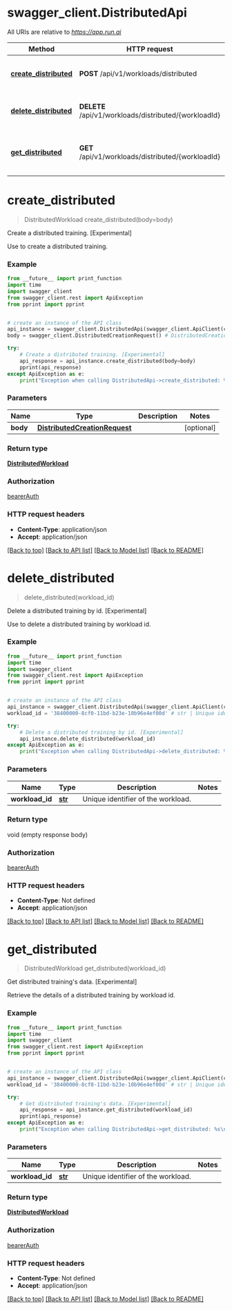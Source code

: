 # swagger_client.DistributedApi

All URIs are relative to *https://app.run.ai*

Method | HTTP request | Description
------------- | ------------- | -------------
[**create_distributed**](DistributedApi.md#create_distributed) | **POST** /api/v1/workloads/distributed | Create a distributed training. [Experimental]
[**delete_distributed**](DistributedApi.md#delete_distributed) | **DELETE** /api/v1/workloads/distributed/{workloadId} | Delete a distributed training by id. [Experimental]
[**get_distributed**](DistributedApi.md#get_distributed) | **GET** /api/v1/workloads/distributed/{workloadId} | Get distributed training&#x27;s data. [Experimental]

# **create_distributed**
> DistributedWorkload create_distributed(body=body)

Create a distributed training. [Experimental]

Use to create a distributed training.

### Example
```python
from __future__ import print_function
import time
import swagger_client
from swagger_client.rest import ApiException
from pprint import pprint


# create an instance of the API class
api_instance = swagger_client.DistributedApi(swagger_client.ApiClient(configuration))
body = swagger_client.DistributedCreationRequest() # DistributedCreationRequest |  (optional)

try:
    # Create a distributed training. [Experimental]
    api_response = api_instance.create_distributed(body=body)
    pprint(api_response)
except ApiException as e:
    print("Exception when calling DistributedApi->create_distributed: %s\n" % e)
```

### Parameters

Name | Type | Description  | Notes
------------- | ------------- | ------------- | -------------
 **body** | [**DistributedCreationRequest**](DistributedCreationRequest.md)|  | [optional] 

### Return type

[**DistributedWorkload**](DistributedWorkload.md)

### Authorization

[bearerAuth](../README.md#bearerAuth)

### HTTP request headers

 - **Content-Type**: application/json
 - **Accept**: application/json

[[Back to top]](#) [[Back to API list]](../README.md#documentation-for-api-endpoints) [[Back to Model list]](../README.md#documentation-for-models) [[Back to README]](../README.md)

# **delete_distributed**
> delete_distributed(workload_id)

Delete a distributed training by id. [Experimental]

Use to delete a distributed training by workload id.

### Example
```python
from __future__ import print_function
import time
import swagger_client
from swagger_client.rest import ApiException
from pprint import pprint


# create an instance of the API class
api_instance = swagger_client.DistributedApi(swagger_client.ApiClient(configuration))
workload_id = '38400000-8cf0-11bd-b23e-10b96e4ef00d' # str | Unique identifier of the workload.

try:
    # Delete a distributed training by id. [Experimental]
    api_instance.delete_distributed(workload_id)
except ApiException as e:
    print("Exception when calling DistributedApi->delete_distributed: %s\n" % e)
```

### Parameters

Name | Type | Description  | Notes
------------- | ------------- | ------------- | -------------
 **workload_id** | [**str**](.md)| Unique identifier of the workload. | 

### Return type

void (empty response body)

### Authorization

[bearerAuth](../README.md#bearerAuth)

### HTTP request headers

 - **Content-Type**: Not defined
 - **Accept**: application/json

[[Back to top]](#) [[Back to API list]](../README.md#documentation-for-api-endpoints) [[Back to Model list]](../README.md#documentation-for-models) [[Back to README]](../README.md)

# **get_distributed**
> DistributedWorkload get_distributed(workload_id)

Get distributed training's data. [Experimental]

Retrieve the details of a distributed training by workload id.

### Example
```python
from __future__ import print_function
import time
import swagger_client
from swagger_client.rest import ApiException
from pprint import pprint


# create an instance of the API class
api_instance = swagger_client.DistributedApi(swagger_client.ApiClient(configuration))
workload_id = '38400000-8cf0-11bd-b23e-10b96e4ef00d' # str | Unique identifier of the workload.

try:
    # Get distributed training's data. [Experimental]
    api_response = api_instance.get_distributed(workload_id)
    pprint(api_response)
except ApiException as e:
    print("Exception when calling DistributedApi->get_distributed: %s\n" % e)
```

### Parameters

Name | Type | Description  | Notes
------------- | ------------- | ------------- | -------------
 **workload_id** | [**str**](.md)| Unique identifier of the workload. | 

### Return type

[**DistributedWorkload**](DistributedWorkload.md)

### Authorization

[bearerAuth](../README.md#bearerAuth)

### HTTP request headers

 - **Content-Type**: Not defined
 - **Accept**: application/json

[[Back to top]](#) [[Back to API list]](../README.md#documentation-for-api-endpoints) [[Back to Model list]](../README.md#documentation-for-models) [[Back to README]](../README.md)

